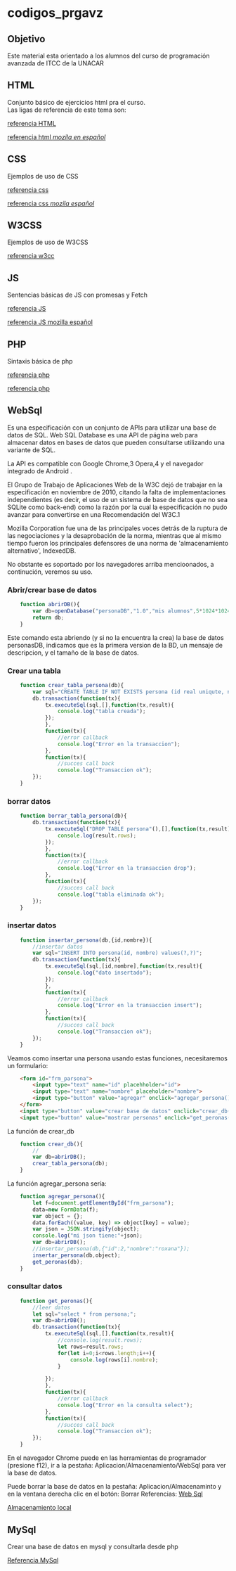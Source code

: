 # codigos_prgavz
## Objetivo
Este material esta orientado a los alumnos del curso de programación avanzada de ITCC de la UNACAR
## HTML
Conjunto básico de ejercicios html pra el curso.  
Las ligas de referencia de este tema son:

[referencia HTML](https://www.w3schools.com/html/)

[referencia html *mozila en español*](https://developer.mozilla.org/es/docs/Web/HTML)

## CSS
Ejemplos de uso de CSS

[referencia css](https://www.w3schools.com/css/)

[referencia css *mozila español*](https://developer.mozilla.org/es/docs/Web/CSS)

## W3CSS
Ejemplos de uso de W3CSS

[referencia w3cc ](https://www.w3schools.com/w3css/defaulT.asp)

## JS
Sentencias básicas de JS con promesas y Fetch

[referencia JS](https://www.w3schools.com/js/)

[referencia JS mozilla español](https://developer.mozilla.org/es/docs/Web/JavaScript)

## PHP
Sintaxis básica de php

[referencia php](https://developer.mozilla.org/es/docs/Glossary/PHP)

[referencia php](https://www.w3schools.com/php/)

## WebSql
Es una especificación con un conjunto de APIs para utilizar una base de datos de SQL.
Web SQL Database es una API de página web para almacenar datos en bases de datos que pueden consultarse utilizando una variante de SQL.

La API es compatible con Google Chrome,3 Opera,4 y el navegador integrado de Android .

El Grupo de Trabajo de Aplicaciones Web de la W3C dejó de trabajar en la especificación en noviembre de 2010, citando la falta de implementaciones independientes (es decir, el uso de un sistema de base de datos que no sea SQLite como back-end) como la razón por la cual la especificación no pudo avanzar para convertirse en una Recomendación del W3C.1

Mozilla Corporation fue una de las principales voces detrás de la ruptura de las negociaciones y la desaprobación de la norma, mientras que al mismo tiempo fueron los principales defensores de una norma de 'almacenamiento alternativo', IndexedDB.
 
No obstante es soportado por los navegadores arriba mencioonados, a continución, veremos su uso.
### Abrir/crear base de datos
```javascript
    function abrirDB(){
        var db=openDatabase("personaDB","1.0","mis alumnos",5*1024*1024);
        return db;
    }
```
Este comando esta abriendo (y si no la encuentra la crea) la base de datos personasDB, indicamos que es la primera version de la BD, un mensaje de descripcion, y el tamaño de la base de datos.

### Crear una tabla
```javascript
    function crear_tabla_persona(db){
        var sql="CREATE TABLE IF NOT EXISTS persona (id real uniqute, nombre text)";
        db.transaction(function(tx){
            tx.executeSql(sql,[],function(tx,result){
                console.log("tabla creada");
            });
            },
            function(tx){
                //error callback
                console.log("Error en la transaccion");
            },
            function(tx){
                //succes call back
                console.log("Transaccion ok");
        });
    }

```
### borrar datos
```javascript
    function borrar_tabla_persona(db){
        db.transaction(function(tx){
            tx.executeSql("DROP TABLE persona"(),[],function(tx,result){
                console.log(result.rows);
            });
            },
            function(tx){
                //error callback
                console.log("Error en la transaccion drop");
            },
            function(tx){
                //succes call back
                console.log("tabla eliminada ok");
        });
    }
```
### insertar datos
```javascript
    function insertar_persona(db,{id,nombre}){
        //insertar datos
        var sql="INSERT INTO persona(id, nombre) values(?,?)";
        db.transaction(function(tx){
            tx.executeSql(sql,[id,nombre],function(tx,result){
                console.log("dato insertado");
            });
            },
            function(tx){
                //error callback
                console.log("Error en la transaccion insert");
            },
            function(tx){
                //succes call back
                console.log("Transaccion ok");
        });
    }

```

Veamos como insertar una persona usando estas funciones, necesitaremos un formulario:
```html
    <form id="frm_parsona">
        <input type="text" name="id" placehholder="id">
        <input type="text" name="nombre" placeholder="nombre">
        <input type="button" value="agregar" onclick="agregar_persona()">
    </form>
    <input type="button" value="crear base de datos" onclick="crear_db()">
    <input type="button" value="mostrar personas" onclick="get_peronas()">
```
La función de crear_db
```javascript
    function crear_db(){
        //
        var db=abrirDB();
        crear_tabla_persona(db);
    }
```
La función agregar_persona sería:
```javascript
    function agregar_persona(){
        let f=document.getElementById("frm_parsona");
        data=new FormData(f);
        var object = {};
        data.forEach((value, key) => object[key] = value);
        var json = JSON.stringify(object);
        console.log("mi json tiene:"+json);
        var db=abrirDB();
        //insertar_persona(db,{"id":2,"nombre":"roxana"});
        insertar_persona(db,object);
        get_peronas(db);
    }
```
### consultar datos
```javascript
    function get_peronas(){
        //leer datos
        let sql="select * from persona;";
        var db=abrirDB();
        db.transaction(function(tx){
            tx.executeSql(sql,[],function(tx,result){
                //console.log(result.rows);
                let rows=result.rows;
                for(let i=0;i<rows.length;i++){
                    console.log(rows[i].nombre);
                }

            });
            },
            function(tx){
                //error callback
                console.log("Error en la consulta select");
            },
            function(tx){
                //succes call back
                console.log("Transaccion ok");
        });
    }
```
En el navegador Chrome puede en las herramientas de programador (presione f12), ir a la pestaña: Aplicacion/Almacenamiento/WebSql para ver la base de datos.

Puede borrar la base de datos en la pestaña: Aplicacion/Almacenaminto y en la ventana derecha clic en el botón: Borrar <datos del sitio>
Referencias:
[Web Sql](https://www.w3big.com/es/html/html5-web-sql.html#gsc.tab=0)

[Almacenamiento local](https://www.arkaitzgarro.com/html5/capitulo-8.html)
 
## MySql
Crear una base de datos en mysql y consultarla desde php

[Referencia MySql](https://dev.mysql.com/doc/refman/8.0/en/)

